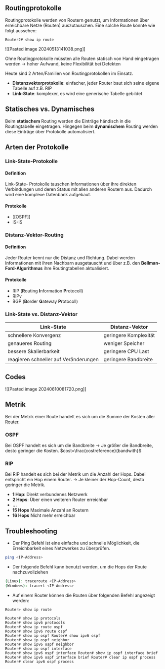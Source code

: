 ## Routingprotokolle
Routingprotokolle werden von Routern genutzt, um Informationen über erreichbare Netze (Routen) auszutauschen. Eine solche Route könnte wie folgt aussehen:
```cli
Router2# show ip route
```
![[Pasted image 20240513141038.png]]

Ohne Routingprotokolle müssten alle Routen statisch von Hand eingetragen werden -> hoher Aufwand, keine Flexibilität bei Defekten

Heute sind 2 Arten/Familien von Routingprotokollen im Einsatz. 
+ **Distanzvektorprotokolle**: einfacher, jeder Router baut sich seine eigene Tabelle auf z.B. RIP
+ **Link-State**: komplexer, es wird eine generische Tabelle gebildet
## Statisches vs. Dynamisches 
Beim **statischem** Routing werden die Einträge händisch in die Routingtabelle eingetragen. Hingegen beim **dynamischem** Routing werden diese Einträge über Protokolle automatisiert.
## Arten der Protokolle

### Link-State-Protokolle
#### Definition
Link-State- Protokolle tauschen Informationen über ihre direkten Verbindungen und deren Status mit allen anderen Routern aus. Dadurch wird eine komplexe Datenbank aufgebaut.

#### Protokolle
+ [[OSPF]]
+ IS-IS

### Distanz-Vektor-Routing
#### Definition
Jeder Router kennt nur die Distanz und Richtung. Dabei werden Informationen mit ihren Nachbarn ausgetauscht und über z.B. den **Bellman-Ford-Algorithmus** ihre Routingtabellen aktualisiert.
#### Protokolle
+ RIP (**R**outing **I**nformation **P**rotocoll)
+ RIPv
+ BGP (**B**order **G**ateway **P**rotocoll)
### Link-State vs. Distanz-Vektor
| **Link-State**                        | **Distanz-Vektor**    |
| ------------------------------------- | --------------------- |
| schnellere Konvergenz                 | geringere Komplexität |
| genaueres Routing                     | weniger Speicher      |
| bessere Skalierbarkeit                | geringere CPU Last    |
| reagieren schneller auf Veränderungen | geringere Bandbreite  |

## Codes
![[Pasted image 20240610081720.png]]

## Metrik
Bei der Metrik einer Route handelt es sich um die Summe der Kosten aller Router.
### OSPF
Bei OSPF handelt es sich um die Bandbreite -> Je größer die Bandbreite, desto geringer die Kosten.
$cost=\frac{costreference}{bandwith}$

### RIP
Bei RIP handelt es sich bei der Metrik um die Anzahl der Hops. Dabei entspricht ein Hop einem Router. -> Je kleiner der Hop-Count, desto geringer die Metrik. 
+ **1 Hop**: Direkt verbundenes Netzwerk
+ **2 Hops**: Über einen weiteren Router erreichbar
+ **...**
+ **15 Hops** Maximale Anzahl an Routern
+ **16 Hops** Nicht mehr erreichbar

## Troubleshooting
+ Der Ping Befehl ist eine einfache und schnelle Möglichkeit, die Erreichbarkeit eines Netzwerkes zu überprüfen.
```bash
ping <IP-Address>
```

+ Der folgende Befehl kann benutzt werden, um die Hops der Route nachzuvollziehen
```bash
(Linux): traceroute <IP-Address>
(Windows): tracert <IP-Address>
```
+ Auf einem Router können die Routen über folgenden Befehl angezeigt werden:
```CLI
Router> show ip route
```

```CLI
Router# show ip protocols 
Router# show ipv6 protocols 
Router# show ip route ospf 
Router# show ipv6 route ospf 
Router# show ip ospf Router# show ipv6 ospf 
Router# show ip ospf neighbor 
Router# show ipv6 ospf neighbor 
Router# show ip ospf interface 
Router# show ipv6 ospf interface Router# show ip ospf interface brief 
Router# show ipv6 ospf interface brief Router# clear ip ospf process 
Router# clear ipv6 ospf process 
```
